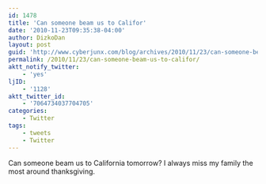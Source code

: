 ```yaml
---
id: 1478
title: 'Can someone beam us to Califor'
date: '2010-11-23T09:35:38-04:00'
author: DizkoDan
layout: post
guid: 'http://www.cyberjunx.com/blog/archives/2010/11/23/can-someone-beam-us-to-califor/'
permalink: /2010/11/23/can-someone-beam-us-to-califor/
aktt_notify_twitter:
    - 'yes'
ljID:
    - '1128'
aktt_twitter_id:
    - '7064734037704705'
categories:
    - Twitter
tags:
    - tweets
    - Twitter
---
```


Can someone beam us to California tomorrow? I always miss my family the most around thanksgiving.